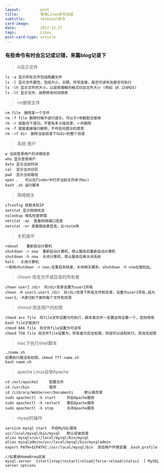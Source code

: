 ```yaml
---
layout:         post
title:          常用Linux命令总结
subtitle:       terminal命令
card-image:
date:           2017-12-27
tags:           Linux
post-card-type: article
---
```

### 有些命令有时会忘记或记错，来篇blog记录下

> ls显示文件

```
ls -a 显示所有文件包括隐藏文件
ls -l 显示文件属性，包括大小，日期，符号连接，是否可读写及是否可执行
ls -lh 显示文件的大小，以容易理解的格式印出文件大小 (例如 1K 234M2G)
ls -lt 显示文件，按照修改时间排序
```
> rm删除文件

```
rm file　删除某一个文件
rm -f file 删除时候不进行提示。可以于r参数配合使用
rm -r 就是向下递归，不管有多少级目录，一并删除
rm -f 就是直接强行删除，不作任何提示的意思
rm -rf dir　删除当前目录下叫dir的整个目录
```

> 系统 用户

```
w 当前登录用户的详细信息
who 显示登录用户
date 显示当前时间
cal  显示当月日历
pwd  显示当前路径
open .   可以在finder中打开当前文件夹(Mac)
bash .sh 运行脚本
```

> 网络相关

```
ifconfig 获取本机IP
netstat 显示网络状态
nslookup 域名检查排错
netstat -an  查看网络端口信息
netstat -nr 查看路由表信息，比route快
```


> 关机操作

```
reboot　  重新启动计算机
shutdown -r now  重新启动计算机，停止服务后重新启动计算机
shutdown -h now  关闭计算机，停止服务后再关闭系统
halt   关闭计算机
一般用shutdown -r now,在重启系统是，关闭相关服务，shutdown -h now也是如此。
```
> chown 改变文件或目录的所有者

```
chown user1 /dir　将/dir目录设置为user1所有
chown -R user1.user1 /dir　将/dir目录下所有文件和目录，设置为user1所有,组为user1。-R递归到下面的每个文件和目录
```

> chmod 改变用户的权限

```
chmod a+x file　将file文件设置为可执行，脚本类文件一定要这样设置一个，否则得用bash file才能执行
chmod 666 file　将文件file设置为可读写
chmod 750 file 将文件file设置为，所有者为完全权限，同组可以读和执行，其他无权限
```

> mac下执行shell脚本

```
./name.sh
如果执行报没有权限，chmod 777 name.sh
bash name.sh
```

> apache	 Linux自带Apache

```
cd /ect/apache2		配置文件
cd /usr/bin			程序
cd /Library/WebServer/Documents		默认根目录
sudo apachectl -k start 	开启Apache服务
sudo apachectl -k restart 	重启Apache服务
sudo apachectl -k stop	 	关闭Apache服务
```

> mysql的操作

```
service mysql start  开启MySQL服务
usr/local/mysql/bin/mysql	默认安装目录
alias mysql=/usr/local/mysql/bin/mysql
alias mysqladmin=/usr/local/mysql/bin/mysqladmin
export PATH=${PATH}:/usr/local/mysql/bin  添加用户环境变量 .bash_profile

//如果用HomeBrew安装
mysql.server  {start|stop|restart|reload|force-reload|status}  [ MySQL server options
```


